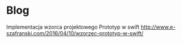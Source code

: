 # Blog

Implementacja wzorca projektowego Prototyp w swift
http://www.e-szafranski.com/2016/04/10/wzorzec-prototyp-w-swift/